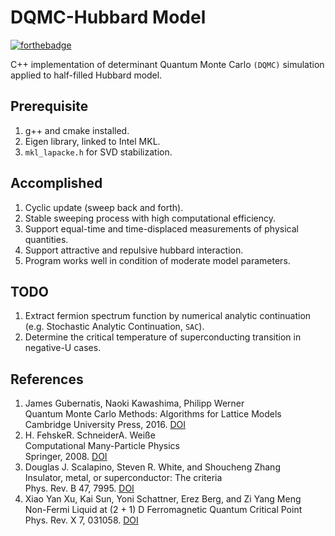 DQMC-Hubbard Model
==================

[![forthebadge](https://forthebadge.com/images/badges/works-on-my-machine.svg)](https://forthebadge.com)

C++ implementation of determinant Quantum Monte Carlo `(DQMC)` simulation applied to half-filled Hubbard model.

Prerequisite
------------
1. g++ and cmake installed.
2. Eigen library, linked to Intel MKL.
3. `mkl_lapacke.h` for SVD stabilization.

Accomplished
------------
1. Cyclic update (sweep back and forth).
2. Stable sweeping process with high computational efficiency.
3. Support equal-time and time-displaced measurements of physical quantities.
4. Support attractive and repulsive hubbard interaction.
5. Program works well in condition of moderate model parameters. 

TODO
----
1. Extract fermion spectrum function by numerical analytic continuation (e.g. Stochastic Analytic Continuation, `SAC`).
2. Determine the critical temperature of superconducting transition in negative-U cases.

References
----------
1. James Gubernatis, Naoki Kawashima, Philipp Werner  
   Quantum Monte Carlo Methods: Algorithms for Lattice Models  
   Cambridge University Press, 2016. [DOI](https://doi.org/10.1017/CBO9780511902581)
2. H. FehskeR. SchneiderA. Weiße  
   Computational Many-Particle Physics  
   Springer, 2008. [DOI](https://doi.org/10.1007/978-3-540-74686-7)
3. Douglas J. Scalapino, Steven R. White, and Shoucheng Zhang  
   Insulator, metal, or superconductor: The criteria  
   Phys. Rev. B 47, 7995. [DOI](https://doi.org/10.1103/PhysRevB.47.7995)
4. Xiao Yan Xu, Kai Sun, Yoni Schattner, Erez Berg, and Zi Yang Meng  
   Non-Fermi Liquid at (2 + 1) D Ferromagnetic Quantum Critical Point  
   Phys. Rev. X 7, 031058. [DOI](https://doi.org/10.1103/PhysRevX.7.031058)
   